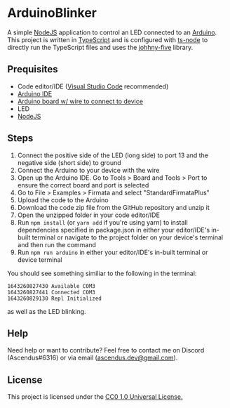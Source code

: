 # ArduinoBlinker
A simple [NodeJS](https://nodejs.org/) application to control an LED connected to an [Arduino](https://www.arduino.cc/en).
This project is written in [TypeScript](https://typescriptlang.org/) and is configured with [ts-node](https://typestrong.org/ts-node/) to directly run the TypeScript files and uses the [johhny-five](http://johnny-five.io/) library.

## Prequisites
* Code editor/IDE ([Visual Studio Code](https://code.visualstudio.com/) recommended)
* [Arduino IDE](https://www.arduino.cc/en/software/)
* [Arduino board w/ wire to connect to device](https://www.arduino.cc/en/main/products)
* LED
* [NodeJS](https://nodejs.org)

## Steps
1) Connect the positive side of the LED (long side) to port 13 and the negative side (short side) to ground
2) Connect the Arduino to your device with the wire
3) Open up the Arduino IDE. Go to Tools > Board and Tools > Port to ensure the correct board and port is selected
4) Go to File > Examples > Firmata and select "StandardFirmataPlus"
5) Upload the code to the Arduino
6) Download the code zip file from the GitHub repository and unzip it
7) Open the unzipped folder in your code editor/IDE
8) Run `npm install` (or `yarn add` if you're using yarn) to install dependencies specified in package.json in either your editor/IDE's in-built terminal or navigate to the project folder on your device's terminal and then run the command
9) Run `npm run arduino` in either your editor/IDE's in-built terminal or device terminal

You should see something similiar to the following in the terminal:
```
1643260827430 Available COM3  
1643260827441 Connected COM3  
1643260829130 Repl Initialized  
``` 
as well as the LED blinking.

## Help
Need help or want to contribute? Feel free to contact me on Discord (Ascendus#6316) or via email (ascendus.dev@gmail.com).

## License
This project is licensed under the [CC0 1.0 Universal License.](LICENSE)